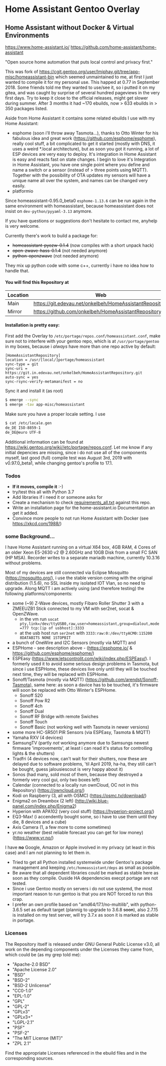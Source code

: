 Home Assistant Gentoo Overlay
=============================

Home Assistant without Docker & Virtual Environments
----------------------------------------------------

https://www.home-assistant.io/
https://github.com/home-assistant/home-assistant

"Open source home automation that puts local control and privacy first."

This was fork of https://cgit.gentoo.org/user/lmiphay.git/tree/app-misc/homeassistant-bin which seemed unmaintained to me, at first I just wanted to compile it for my personal use. This happed at 0.77 in September 2018. Some friends told me they wanted to use/see it, so i putted it on my gitea, and was caught by surprise of several hundred pageviews in the very first days. Try to keep it close to the official releases, might get slower during summer. After 3 months it had ~170 ebuilds, now > 633 ebuilds in > 350 packages listed.

Aside from Home Assistant it contains some related ebuilds I use with my Home Assistant:
 * esphome (soon i'll throw away Tasmota...), thanks to Otto Winter for his fabulous idea and great work (https://github.com/esphome/esphome), really cool stuff, a bit complicated to get it started (mostly with DNS, it uses a weird *.local architecture), but as soon you got it running, a lot of ESP devices are very easy to deploy. It's integration in Home Assistant is easy and reacts fast on state changes. I begin to love it's Integration in Home Assistant, you have one single point where you define and name a switch or a sensor (instead of > three points using MQTT). Together with the possibility of OTA updates my sensors will have a unique name all over the system, and names can be changed very easily.
 * platformio

Since homeassistant-0.95.0_beta0 `esphome-1.13.6` can be run again in the same environment with homeassistant, because homeassistant does not insist on `dev-python/pyyaml-3.13` anymore.

If you have questions or suggestions don't hesitate to contact me, anyhelp is very welcome.

Currently there's work to build a package for:
 - ~~homeassistant-pyozw-0.1.4~~ (now compiles with a short unpack hack)
 - ~~open-zwave-hass-0.1.4~~ (not needed anymore)
 - ~~python-openzwave~~ (not needed anymore)

They mix up python code with some c++, currently i have no idea how to handle that.

#### You will find this Repository at
| Location | Web | Clone me here |
| ------ | ------ | ------ |
| Main | https://git.edevau.net/onkelbeh/HomeAssistantRepository | https://git.edevau.net/onkelbeh/HomeAssistantRepository.git |
| Mirror | https://github.com/onkelbeh/HomeAssistantRepository |  https://github.com/onkelbeh/HomeAssistantRepository.git |

#### Installation is pretty easy:

First add the Overlay to `/etc/portage/repos.conf/homeassistant.conf`, make sure not to interfere with your gentoo repo, which is at `/usr/portage/gentoo` in my boxes, because i _always_ have more than one repo active by default:
```
[HomeAssistantRepository]
location = /usr/[local/]portage/homeassistant
sync-type = git
sync-uri = https://git.in.edevau.net/onkelbeh/HomeAssistantRepository.git
auto-sync = yes
sync-rsync-verify-metamanifest = no
```
Sync it and install it (as root)
```sh
$ emerge --sync
$ emerge -tav app-misc/homeassistant
```
Make sure you have a proper locale setting. I use
```sh
$ cat /etc/locale.gen
de_DE ISO-8859-1
de_DE@euro UTF-8
```
Additional information can be found at https://wiki.gentoo.org/wiki//etc/portage/repos.conf.
Let me know if any initial depencies are missing, since i do not use all of the components myself, last good (full) compile test was August 3rd, 2019 with v0.97.0_beta1, while changing gentoo's profile to 17.1.

### Todos
- **If it moves, compile it** :-)
- try/test this all with Python 3.7
- Add libraries if i need it or someone asks for
- Create a mechanism to check [requirements_all.txt](https://raw.githubusercontent.com/home-assistant/home-assistant/dev/requirements_all.txt) against this repo.
- Write an installation page for the home-assistant.io Documentation an get it added.
- Convince more people to not run Home Assistant with Docker (see https://xkcd.com/1988/)

### some Background...

I have Home Assistant running on a virtual X64 box, 4GB RAM, 4 Cores of an older Xeon E5-2630 v2 @ 2.60GHz and 10GB Disk from a small FC SAN (HP MSA). Recorder writes to a separate mariadb machine, currently 10.3.16 without problems.

Most of my devices are still connected via Eclipse Mosquitto (https://mosquitto.org/), i use the stable version coming with the original distribution (1.5.6), no SSL inside my isolated IOT Vlan, so no need to upgrade. Along MQTT i am actively using (and therefore testing) the following platforms/components:
* some (~9) Z-Wave devices, mostly Fibaro Roller Shutter 3 with a ZMEEUZB1 Stick connected to my VM with ser2net, socat & OpenZWave.
  - in the vm run `socat pty,link=/dev/ttyUSB0,raw,user=homeassistant,group=dialout,mode=777 tcp:[ip of usbhost]:3333`
  - at the usb host run `ser2net` with `3333:raw:0:/dev/ttyACM0:115200 8DATABITS NONE 1STOPBIT`
* a bunch of OneWire and I2C Sensors (mostly via MQTT) and
* ESPHome - see description above - (https://esphome.io/ & https://github.com/esphome/esphome/)
* ESPEasy (https://www.letscontrolit.com/wiki/index.php/ESPEasy/). I formerly used it to avoid some serious design problems in Tasmota, but since i use ESPHome, these devices live only until they will be touched next time, they will be replaced with ESPHome.
* Sonoff/Tasmota (mostly via MQTT) (https://github.com/arendst/Sonoff-Tasmota), same here: as soon a davice has to be touched, it's firmware will soon be replaced with Otto Winter's ESPHome.
  * Sonoff S20
  * Sonoff Pow R2
  * Sonoff 4ch
  * Sonoff Dual
  * Sonoff RF Bridge with remote Swiches
  * Sonoff Touch
  * Sonoff Basic (not working well with Tasmota in newer versions)
* some more HC-SR501 PIR Sensors (via ESPEasy, Tasmota & MQTT)
* Yamaha RXV (4 devices)
* SamsungTV (partly _not_ working anymore due to Samsungs newest firmware 'improvements', at least i can read it's status for controlling lights & the shutters)
* Tradfri (4 devices now, can't wait for their shutters, now these are delayed due to software problems, 'til April 2019, ha-ha, they still can't be bought, guess jalousiescout is very happy about it)
* Sonos (had many, sold most of them, because they destroyed a formerly very cool gui, only two boxes left)
* Calendar (connected to a locally run ownCloud, OC not in this Repository) (https://owncloud.org/)
* Kodi on Raspberry (3, all with OSMC) (https://osmc.tv/download/)
* Enigma2 on Dreambox (2 left) (http://wiki.blue-panel.com/index.php/Enigma2)
* Hyperion with APA102 (very cool stuff) (https://hyperion-project.org/)
* EQ3-Max! (i accendently bought some, so i have to use them until they die, 8 devices and a cube)
* Axis Camera (1, a few more to come sometimes)
* yr.no weather (best reliable forecast you can get for low money) (https://www.yr.no/)

I have **no** Google, Amazon or Apple involved in my privacy (at least in this case) and I am not planning to let them in.

* Tried to get all Python installed systemwide under Gentoo's package management and keeping `/etc/homeassistant/deps` as small as possible.
* Be aware that all dependent libraries could be marked as stable here as soon as they compile. Ouside HA dependencies execpt portage are not tested.
* Since i use Gentoo mostly on servers i do not use systemd, the most important reason to run gentoo is that you are NOT forced to run this crap.
* I prefer an own profile based on "amd64/17.1/no-multilib", with python-3.6.5 set as default target (plannig to upgrade to 3.6.8 ~~soon~~), also 2.7.15 is installed on my test server, will try 3.7.x as soon it is marked as stable in portage.

### Licenses

The Repository itself is released under GNU General Public License v3.0, all work on the depending components under the Licenses they came from, which could be (as my grep told me):

 - "Apache-2.0 BSD"
 - "Apache License 2.0"
 - "BSD"
 - "BSD-2"
 - "BSD-2 Unlicense"
 - "CC0-1.0"
 - "EPL-1.0"
 - "GPL"
 - "GPL-2"
 - "GPLv3"
 - "GPLv3+"
 - "LGPL-2.1"
 - "PSF"
 - "PSF-2"
 - "The MIT License (MIT)"
 - "ZPL 2.1"

Find the appropriate Licenses referenced in the ebuild files and in the corresponding sources.

